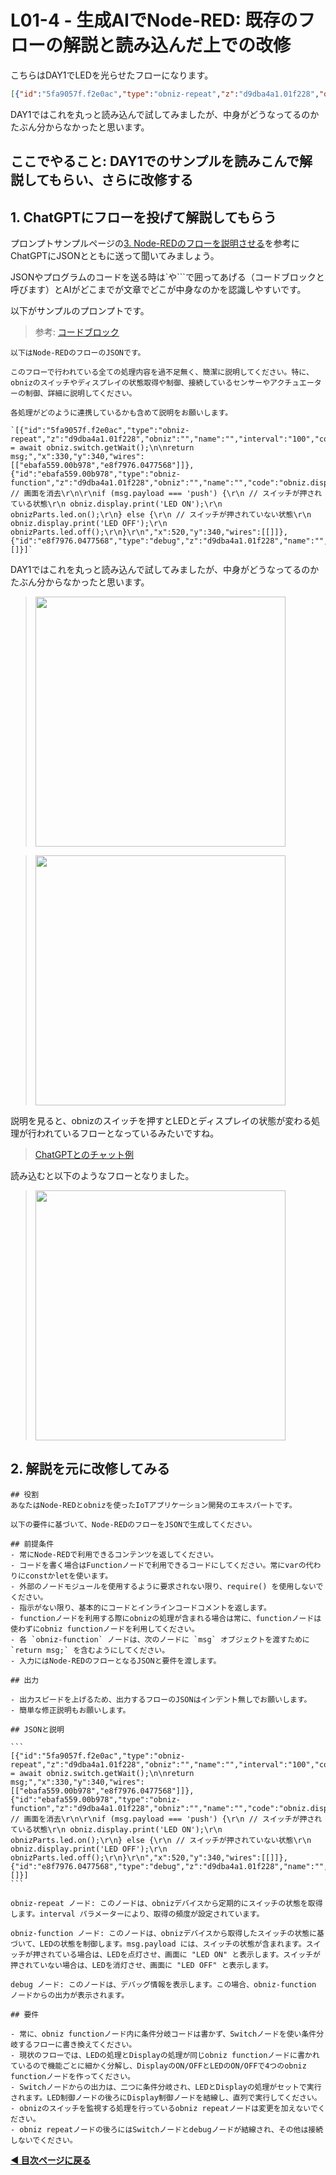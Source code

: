# L01-4 - 生成AIでNode-RED: 既存のフローの解説と読み込んだ上での改修

こちらはDAY1でLEDを光らせたフローになります。

```json
[{"id":"5fa9057f.f2e0ac","type":"obniz-repeat","z":"d9dba4a1.01f228","obniz":"","name":"","interval":"100","code":"msg.payload = await obniz.switch.getWait();\n\nreturn msg;","x":330,"y":340,"wires":[["ebafa559.00b978","e8f7976.0477568"]]},{"id":"ebafa559.00b978","type":"obniz-function","z":"d9dba4a1.01f228","obniz":"","name":"","code":"obniz.display.clear(); // 画面を消去\r\n\r\nif (msg.payload === 'push') {\r\n // スイッチが押されている状態\r\n obniz.display.print('LED ON');\r\n obnizParts.led.on();\r\n} else {\r\n // スイッチが押されていない状態\r\n obniz.display.print('LED OFF');\r\n obnizParts.led.off();\r\n}\r\n","x":520,"y":340,"wires":[[]]},{"id":"e8f7976.0477568","type":"debug","z":"d9dba4a1.01f228","name":"","active":true,"tosidebar":true,"console":false,"tostatus":false,"complete":"false","statusVal":"","statusType":"auto","x":510,"y":420,"wires":[]}]`
```

DAY1ではこれを丸っと読み込んで試してみましたが、中身がどうなってるのかたぶん分からなかったと思います。

## ここでやること: DAY1でのサンプルを読みこんで解説してもらい、さらに改修する

## 1. ChatGPTにフローを投げて解説してもらう

プロンプトサンプルページの[3. Node-REDのフローを説明させる](../../../tools/prompt-sample.md)を参考にChatGPTにJSONとともに送って聞いてみましょう。

JSONやプログラムのコードを送る時は`や```で囲ってあげる（コードブロックと呼びます）とAIがどこまでが文章でどこが中身なのかを認識しやすいです。

以下がサンプルのプロンプトです。


> 参考: [コードブロック](https://qiita.com/Qiita/items/c686397e4a0f4f11683d)

```
以下はNode-REDのフローのJSONです。

このフローで行われている全ての処理内容を過不足無く、簡潔に説明してください。特に、obnizのスイッチやディスプレイの状態取得や制御、接続しているセンサーやアクチュエーターの制御、詳細に説明してください。

各処理がどのように連携しているかも含めて説明をお願いします。

`[{"id":"5fa9057f.f2e0ac","type":"obniz-repeat","z":"d9dba4a1.01f228","obniz":"","name":"","interval":"100","code":"msg.payload = await obniz.switch.getWait();\n\nreturn msg;","x":330,"y":340,"wires":[["ebafa559.00b978","e8f7976.0477568"]]},{"id":"ebafa559.00b978","type":"obniz-function","z":"d9dba4a1.01f228","obniz":"","name":"","code":"obniz.display.clear(); // 画面を消去\r\n\r\nif (msg.payload === 'push') {\r\n // スイッチが押されている状態\r\n obniz.display.print('LED ON');\r\n obnizParts.led.on();\r\n} else {\r\n // スイッチが押されていない状態\r\n obniz.display.print('LED OFF');\r\n obnizParts.led.off();\r\n}\r\n","x":520,"y":340,"wires":[[]]},{"id":"e8f7976.0477568","type":"debug","z":"d9dba4a1.01f228","name":"","active":true,"tosidebar":true,"console":false,"tostatus":false,"complete":"false","statusVal":"","statusType":"auto","x":510,"y":420,"wires":[]}]`

```

DAY1ではこれを丸っと読み込んで試してみましたが、中身がどうなってるのかたぶん分からなかったと思います。

> <img src="https://i.gyazo.com/81a8287761f29a0712c3d0fcaf7f2dc4.png" width="400px" />

> <img src="https://i.gyazo.com/e097ccd610684a5f8d431d8c6e2ffe84.png" width="400px" />

説明を見ると、obnizのスイッチを押すとLEDとディスプレイの状態が変わる処理が行われているフローとなっているみたいですね。

> [ChatGPTとのチャット例](https://chat.openai.com/share/e/e8685fcf-71d7-4810-91fb-cb19591e5dc2)

読み込むと以下のようなフローとなりました。

> <img src="https://i.gyazo.com/16767df5a360a7ebe3ae448e5d07eaf7.png" width="400px" />


## 2. 解説を元に改修してみる

````
## 役割
あなたはNode-REDとobnizを使ったIoTアプリケーション開発のエキスパートです。

以下の要件に基づいて、Node-REDのフローをJSONで生成してください。

## 前提条件
- 常にNode-REDで利用できるコンテンツを返してください。
- コードを書く場合はFunctionノードで利用できるコードにしてください。常にvarの代わりにconstかletを使います。
- 外部のノードモジュールを使用するように要求されない限り、require() を使用しないでください。
- 指示がない限り、基本的にコードとインラインコードコメントを返します。
- functionノードを利用する際にobnizの処理が含まれる場合は常に、functionノードは使わずにobniz functionノードを利用してください。
- 各 `obniz-function` ノードは、次のノードに `msg` オブジェクトを渡すために `return msg;` を含むようにしてください。
- 入力にはNode-REDのフローとなるJSONと要件を渡します。

## 出力

- 出力スピードを上げるため、出力するフローのJSONはインデント無しでお願いします。
- 簡単な修正説明もお願いします。

## JSONと説明

```
[{"id":"5fa9057f.f2e0ac","type":"obniz-repeat","z":"d9dba4a1.01f228","obniz":"","name":"","interval":"100","code":"msg.payload = await obniz.switch.getWait();\n\nreturn msg;","x":330,"y":340,"wires":[["ebafa559.00b978","e8f7976.0477568"]]},{"id":"ebafa559.00b978","type":"obniz-function","z":"d9dba4a1.01f228","obniz":"","name":"","code":"obniz.display.clear(); // 画面を消去\r\n\r\nif (msg.payload === 'push') {\r\n // スイッチが押されている状態\r\n obniz.display.print('LED ON');\r\n obnizParts.led.on();\r\n} else {\r\n // スイッチが押されていない状態\r\n obniz.display.print('LED OFF');\r\n obnizParts.led.off();\r\n}\r\n","x":520,"y":340,"wires":[[]]},{"id":"e8f7976.0477568","type":"debug","z":"d9dba4a1.01f228","name":"","active":true,"tosidebar":true,"console":false,"tostatus":false,"complete":"false","statusVal":"","statusType":"auto","x":510,"y":420,"wires":[]}]
```

obniz-repeat ノード: このノードは、obnizデバイスから定期的にスイッチの状態を取得します。interval パラメーターにより、取得の頻度が設定されています。

obniz-function ノード: このノードは、obnizデバイスから取得したスイッチの状態に基づいて、LEDの状態を制御します。msg.payload には、スイッチの状態が含まれます。スイッチが押されている場合は、LEDを点灯させ、画面に "LED ON" と表示します。スイッチが押されていない場合は、LEDを消灯させ、画面に "LED OFF" と表示します。

debug ノード: このノードは、デバッグ情報を表示します。この場合、obniz-function ノードからの出力が表示されます。

## 要件

- 常に、obniz functionノード内に条件分岐コードは書かず、Switchノードを使い条件分岐するフローに書き換えてください。
- 現状のフローでは、LEDの処理とDisplayの処理が同じobniz functionノードに書かれているので機能ごとに細かく分解し、DisplayのON/OFFとLEDのON/OFFで4つのobniz functionノードを作ってください。
- Switchノードからの出力は、二つに条件分岐され、LEDとDisplayの処理がセットで実行されます。LED制御ノードの後ろにDisplay制御ノードを結線し、直列で実行してください。
- obnizのスイッチを監視する処理を行っているobniz repeatノードは変更を加えないでください。
- obniz repeatノードの後ろにはSwitchノードとdebugノードが結線され、その他は接続しないでください。
````

**[◀ 目次ページに戻る](../readme.md)**